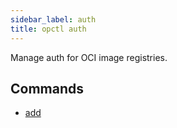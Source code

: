 ```yaml
---
sidebar_label: auth
title: opctl auth
---
```

Manage auth for OCI image registries.

## Commands

- [add](add.md)
